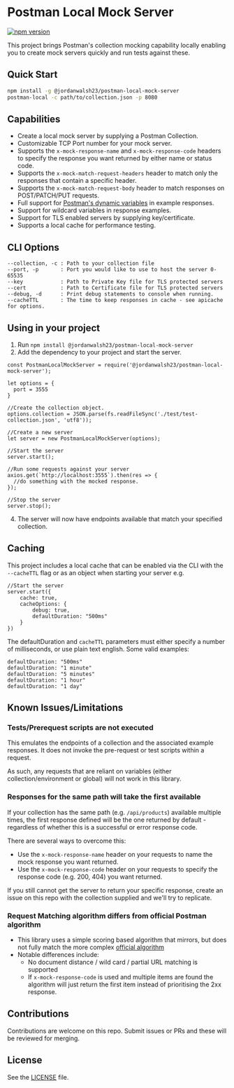 # Postman Local Mock Server

[![npm version](https://badge.fury.io/js/@jordanwalsh23%2Fpostman-local-mock-server.svg)](https://badge.fury.io/js/@jordanwalsh23%2Fpostman-local-mock-server)

This project brings Postman's collection mocking capability locally enabling you to create mock servers quickly and run tests against these.

## Quick Start

```bash
npm install -g @jordanwalsh23/postman-local-mock-server
postman-local -c path/to/collection.json -p 8080
```

## Capabilities

- Create a local mock server by supplying a Postman Collection.
- Customizable TCP Port number for your mock server.
- Supports the `x-mock-response-name` and `x-mock-response-code` headers to specify the response you want returned by either name or status code.
- Supports the `x-mock-match-request-headers` header to match only the responses that contain a specific header.
- Supports the `x-mock-match-request-body` header to match responses on POST/PATCH/PUT requests.
- Full support for [Postman's dynamic variables](https://learning.postman.com/docs/writing-scripts/script-references/variables-list/) in example responses.
- Support for wildcard variables in response examples.
- Support for TLS enabled servers by supplying key/certificate.
- Supports a local cache for performance testing.

## CLI Options

```
--collection, -c : Path to your collection file
--port, -p       : Port you would like to use to host the server 0-65535
--key            : Path to Private Key file for TLS protected servers
--cert           : Path to Certificate file for TLS protected servers
--debug, -d      : Print debug statements to console when running.
--cacheTTL       : The time to keep responses in cache - see apicache for options.
```

## Using in your project
1. Run `npm install @jordanwalsh23/postman-local-mock-server`
2. Add the dependency to your project and start the server.

```
const PostmanLocalMockServer = require('@jordanwalsh23/postman-local-mock-server');

let options = {
  port = 3555
}

//Create the collection object.
options.collection = JSON.parse(fs.readFileSync('./test/test-collection.json', 'utf8'));

//Create a new server
let server = new PostmanLocalMockServer(options);

//Start the server
server.start();

//Run some requests against your server
axios.get(`http://localhost:3555`).then(res => {
  //do something with the mocked response.
});

//Stop the server
server.stop();
```

4. The server will now have endpoints available that match your specified collection.

## Caching

This project includes a local cache that can be enabled via the CLI with the `--cacheTTL` flag or as an object when starting your server e.g.

```
//Start the server
server.start({
    cache: true,
    cacheOptions: {
        debug: true,
        defaultDuration: "500ms"
    }
})
```

The defaultDuration and `cacheTTL` parameters must either specify a number of milliseconds, or use plain text english. Some valid examples:

```
defaultDuration: "500ms" 
defaultDuration: "1 minute" 
defaultDuration: "5 minutes" 
defaultDuration: "1 hour" 
defaultDuration: "1 day" 
```

## Known Issues/Limitations

### Tests/Prerequest scripts are not executed

This emulates the endpoints of a collection and the associated example responses. It does not invoke the pre-request or test scripts within a request.

As such, any requests that are reliant on variables (either collection/environment or global) will not work in this library.

### Responses for the same path will take the first available

If your collection has the same path (e.g. `/api/products`) available multiple times, the first response defined will be the one returned by default - regardless of whether this is a successful or error response code.

There are several ways to overcome this:

- Use the `x-mock-response-name` header on your requests to name the mock response you want returned.
- Use the `x-mock-response-code` header on your requests to specify the response code (e.g. 200, 404) you want returned.

If you still cannot get the server to return your specific response, create an issue on this repo with the collection supplied and we'll try to replicate.

### Request Matching algorithm differs from official Postman algorithm

- This library uses a simple scoring based algorithm that mirrors, but does not fully match the more complex [official algorithm](https://learning.postman.com/docs/designing-and-developing-your-api/mocking-data/matching-algorithm/)
- Notable differences include:
  * No document distance / wild card / partial URL matching is supported
  * If `x-mock-response-code` is used and multiple items are found the algorithm will just return the first item instead of prioritising the 2xx response.

## Contributions

Contributions are welcome on this repo. Submit issues or PRs and these will be reviewed for merging.

## License

See the [LICENSE](LICENSE) file.
